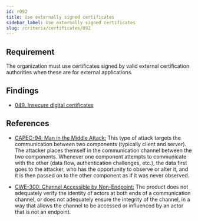 ```yaml
---
id: r092
title: Use externally signed certificates
sidebar_label: Use externally signed certificates
slug: /criteria/certificates/092
---
```


## Requirement

The organization must use certificates signed
by valid external certification authorities
when these are for external applications.

## Findings

- [049. Insecure digital certificates](https://fluidattacks.com/products/rules/findings/049/)

## References

- [CAPEC-94: Man in the Middle Attack:](https://capec.mitre.org/data/definitions/94.html)
This type of attack targets the communication between two components
(typically client and server).
The attacker places themself in the communication channel
between the two components.
Whenever one component attempts to communicate with the other
(data flow, authentication challenges, etc.),
the data first goes to the attacker,
who has the opportunity to observe or alter it,
and it is then passed on to the other component as if it was never observed.

- [CWE-300: Channel Accessible by Non-Endpoint:](https://cwe.mitre.org/data/definitions/300.html)
The product does not adequately verify the identity of actors
at both ends of a communication channel,
or does not adequately ensure the integrity of the channel,
in a way that allows the channel to be accessed
or influenced by an actor that is not an endpoint.
